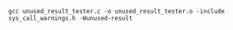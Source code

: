 ```gcc unused_result_tester.c -o unused_result_tester.o -include sys_call_warnings.h -Wunused-result```
